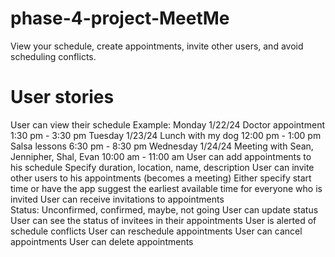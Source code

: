 # phase-4-project-MeetMe
View your schedule, create appointments, invite other users, and avoid scheduling conflicts.

# User stories
User can view their schedule
Example:
Monday 1/22/24
Doctor appointment 1:30 pm - 3:30 pm
Tuesday 1/23/24
	Lunch with my dog 12:00 pm - 1:00 pm
Salsa lessons 6:30 pm - 8:30 pm
Wednesday 1/24/24
Meeting with Sean, Jennipher, Shal, Evan 10:00 am - 11:00 am
User can add appointments to his schedule
Specify duration, location, name, description
User can invite other users to his appointments (becomes a meeting)
Either specify start time or have the app suggest the earliest available time for everyone who is invited
User can receive invitations to appointments	
Status: Unconfirmed, confirmed, maybe, not going
User can update status
User can see the status of invitees in their appointments
User is alerted of schedule conflicts
User can reschedule appointments
User can cancel appointments
User can delete appointments
